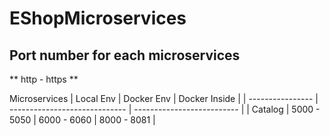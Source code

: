 # EShopMicroservices


## Port number for each microservices

** http - https **

 Microservices      | Local Env                     | Docker Env                  | Docker Inside               |
| ----------------  | ----------------------------- | --------------------------  |
| Catalog           | 5000 - 5050                   | 6000 - 6060                 | 8000 - 8081                 |


